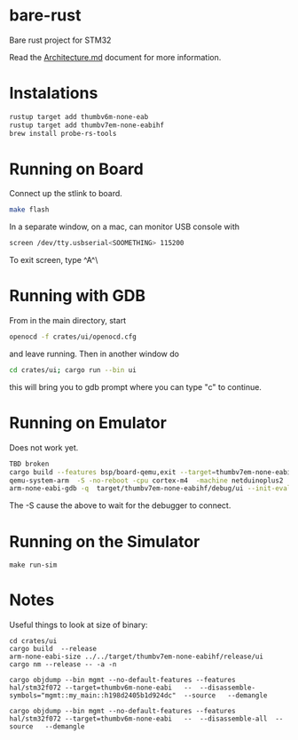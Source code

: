 # bare-rust

Bare rust project for STM32

Read the [Architecture.md](Architecture.md) document for more
information.

# Instalations

```sh
rustup target add thumbv6m-none-eab
rustup target add thumbv7em-none-eabihf
brew install probe-rs-tools
```


# Running on Board

Connect up the stlink to board.

```sh
make flash
```


In a separate window, on a mac, can monitor USB console with

```sh
screen /dev/tty.usbserial<SOOMETHING> 115200
```

To exit screen, type ^A^\


# Running with GDB

From in the main directory, start

```sh
openocd -f crates/ui/openocd.cfg
```

and leave running. Then in another window do

```sh
cd crates/ui; cargo run --bin ui
```

this will bring you to gdb prompt where you can type "c" to continue.




# Running on Emulator

Does not work yet.

```sh
TBD broken
cargo build --features bsp/board-qemu,exit --target=thumbv7em-none-eabihf 
qemu-system-arm  -S -no-reboot -cpu cortex-m4  -machine netduinoplus2  -gdb tcp::3333  -nographic  -semihosting-config enable=on,target=native -kernel target/thumbv7em-none-eabihf/debug/ui  --trace "memory_region_ops_*" 
arm-none-eabi-gdb -q  target/thumbv7em-none-eabihf/debug/ui --init-eval-command="target extended-remote localhost:3333"
```

The -S cause the above to wait for the debugger to connect.

# Running on the Simulator

```aiignore
make run-sim
```

# Notes

Useful things to look at size of binary:

```aiignore
cd crates/ui
cargo build  --release
arm-none-eabi-size ../../target/thumbv7em-none-eabihf/release/ui 
cargo nm --release -- -a -n

cargo objdump --bin mgmt --no-default-features --features hal/stm32f072 --target=thumbv6m-none-eabi   --  --disassemble-symbols="mgmt::my_main::h198d2405b1d924dc"  --source   --demangle

cargo objdump --bin mgmt --no-default-features --features hal/stm32f072 --target=thumbv6m-none-eabi   --  --disassemble-all  --source   --demangle

```
